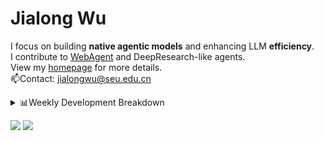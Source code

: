 #  Jialong Wu

I focus on building **native agentic models** and enhancing LLM **efficiency**.<br>
I contribute to [WebAgent](https://github.com/Alibaba-NLP/WebAgent) and DeepResearch-like agents.<br>
View my [homepage](https://callanwu.github.io/) for more details. <br>
📫Contact: jialongwu@seu.edu.cn

<details><summary>📊Weekly Development Breakdown</summary>

<!--START_SECTION:waka-->

```txt
From: 14 July 2025 - To: 21 July 2025

Total Time: 5 hrs 9 mins

Python     2 hrs 24 mins   ███████████▓░░░░░░░░░░░░░   46.69 %
JSON       1 hr 44 mins    ████████▒░░░░░░░░░░░░░░░░   33.74 %
Markdown   43 mins         ███▓░░░░░░░░░░░░░░░░░░░░░   14.03 %
Bash       16 mins         █▒░░░░░░░░░░░░░░░░░░░░░░░   05.20 %
Text       0 secs          ░░░░░░░░░░░░░░░░░░░░░░░░░   00.20 %
```

<!--END_SECTION:waka-->

[![wakatime](https://wakatime.com/badge/user/c6720b29-9431-4a60-bc9d-e1fb2b6bd65f.svg)](https://wakatime.com/@c6720b29-9431-4a60-bc9d-e1fb2b6bd65f)
</details>

[![](https://img.shields.io/badge/Google%20Scholar-4385FE.svg?&color=d6d6d6&style=flat-square&logo=google-scholar)](https://scholar.google.com/citations?user=6eg2m4YAAAAJ)
![](https://komarev.com/ghpvc/?username=callanwu)
